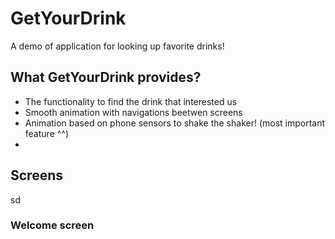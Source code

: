 # GetYourDrink
A demo of application for looking up favorite drinks!

## What GetYourDrink provides?
- The functionality to find the drink that interested us
- Smooth animation with navigations beetwen screens
- Animation based on phone sensors to shake the shaker! (most important feature ^^)
- 

## Screens
sd
### Welcome screen
